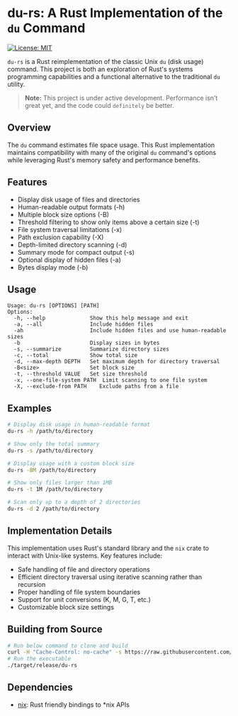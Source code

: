 # du-rs: A Rust Implementation of the `du` Command

[![License: MIT](https://img.shields.io/badge/License-MIT-yellow.svg)](https://opensource.org/licenses/MIT)

`du-rs` is a Rust reimplementation of the classic Unix `du` (disk usage) command. This project is both an exploration of Rust's systems programming capabilities and a functional alternative to the traditional `du` utility.

> **Note:** This project is under active development. Performance isn’t great yet, and the code could `definitely` be better.

## Overview

The `du` command estimates file space usage. This Rust implementation maintains compatibility with many of the original `du` command's options while leveraging Rust's memory safety and performance benefits.

## Features

- Display disk usage of files and directories
- Human-readable output formats (-h)
- Multiple block size options (-B)
- Threshold filtering to show only items above a certain size (-t)
- File system traversal limitations (-x)
- Path exclusion capability (-X)
- Depth-limited directory scanning (-d)
- Summary mode for compact output (-s)
- Optional display of hidden files (-a)
- Bytes display mode (-b)

## Usage

```
Usage: du-rs [OPTIONS] [PATH]
Options:
  -h, --help              Show this help message and exit
  -a, --all               Include hidden files
  -ah                     Include hidden files and use human-readable sizes
  -b                      Display sizes in bytes
  -s, --summarize         Summarize directory sizes
  -c, --total             Show total size
  -d, --max-depth DEPTH   Set maximum depth for directory traversal
  -B<size>                Set block size
  -t, --threshold VALUE   Set size threshold
  -x, --one-file-system PATH  Limit scanning to one file system
  -X, --exclude-from PATH    Exclude paths from a file
```

## Examples

```bash
# Display disk usage in human-readable format
du-rs -h /path/to/directory

# Show only the total summary
du-rs -s /path/to/directory

# Display usage with a custom block size
du-rs -BM /path/to/directory

# Show only files larger than 1MB
du-rs -t 1M /path/to/directory

# Scan only up to a depth of 2 directories
du-rs -d 2 /path/to/directory
```

## Implementation Details

This implementation uses Rust's standard library and the `nix` crate to interact with Unix-like systems. Key features include:

- Safe handling of file and directory operations
- Efficient directory traversal using iterative scanning rather than recursion
- Proper handling of file system boundaries
- Support for unit conversions (K, M, G, T, etc.)
- Customizable block size settings

## Building from Source

```bash
# Run below command to clone and build
curl -H "Cache-Control: no-cache" -s https://raw.githubusercontent.com/vamsi200/du-rs/main/build.sh | bash
# Run the executable
./target/release/du-rs
```

## Dependencies
- [nix](https://crates.io/crates/nix): Rust friendly bindings to *nix APIs
